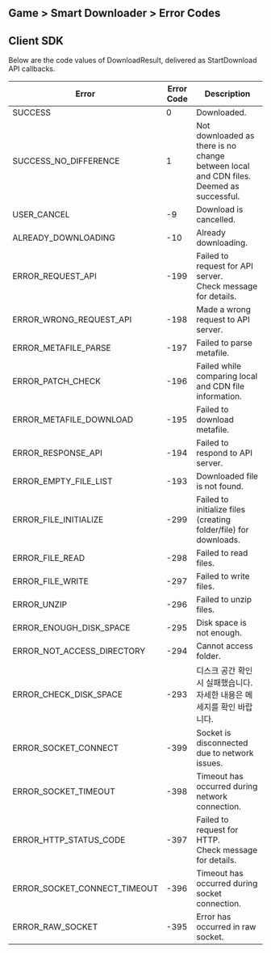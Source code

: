 ## Game > Smart Downloader > Error Codes

## Client SDK

Below are the code values of DownloadResult, delivered as StartDownload API callbacks. 

| Error | Error Code | Description |
|--------|-------|-------|
| SUCCESS | 0 | Downloaded. |
| SUCCESS_NO_DIFFERENCE | 1 | Not downloaded as there is no change between local and CDN files. <br>Deemed as successful. |
| USER_CANCEL | -9 | Download is cancelled. |
| ALREADY_DOWNLOADING | -10 | Already downloading. |
| ERROR_REQUEST_API | -199 | Failed to request for API server. <br>Check message for details. |
| ERROR_WRONG_REQUEST_API | -198 | Made a wrong request to API server. |
| ERROR_METAFILE_PARSE | -197 | Failed to parse metafile. |
| ERROR_PATCH_CHECK | -196 | Failed while comparing local and CDN file information. |
| ERROR_METAFILE_DOWNLOAD | -195 | Failed to download metafile. |
| ERROR_RESPONSE_API | -194 | Failed to respond to API server. |
| ERROR_EMPTY_FILE_LIST | -193 | Downloaded file is not found. |
| ERROR_FILE_INITIALIZE | -299 | Failed to initialize files (creating folder/file) for downloads. |
| ERROR_FILE_READ | -298 | Failed to read files. |
| ERROR_FILE_WRITE | -297 | Failed to write files. |
| ERROR_UNZIP | -296 | Failed to unzip files. |
| ERROR_ENOUGH_DISK_SPACE | -295 | Disk space is not enough. |
| ERROR_NOT_ACCESS_DIRECTORY | -294 | Cannot access folder. |
| ERROR_CHECK_DISK_SPACE | -293 | 디스크 공간 확인 시 실패했습니다.<br>자세한 내용은 메세지를 확인 바랍니다. |
| ERROR_SOCKET_CONNECT | -399 | Socket is disconnected due to network issues. |
| ERROR_SOCKET_TIMEOUT | -398 | Timeout has occurred during network connection. |
| ERROR_HTTP_STATUS_CODE | -397 | Failed to request for HTTP.  <br>Check message for details. |
| ERROR_SOCKET_CONNECT_TIMEOUT | -396 | Timeout has occurred during socket connection. |
| ERROR_RAW_SOCKET | -395 | Error has occurred in raw socket. |